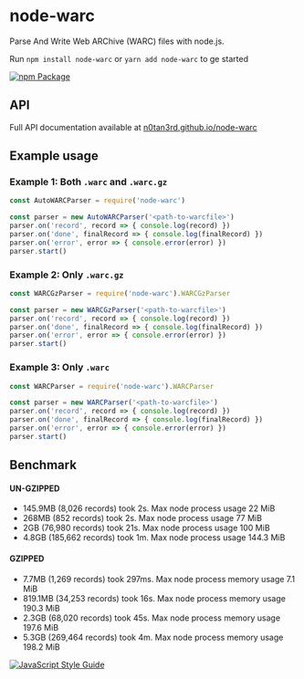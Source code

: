 # node-warc
Parse And Write Web ARChive (WARC) files with node.js. 

Run `npm install node-warc` or `yarn add node-warc` to ge started


[![npm Package](https://img.shields.io/npm/v/node-warc.svg?style=flat-square)](https://www.npmjs.com/package/node-warc)

## API
Full API documentation available at [n0tan3rd.github.io/node-warc](https://n0tan3rd.github.io/node-warc/)

## Example usage

### Example 1: Both ``.warc`` and ``.warc.gz``
```js
const AutoWARCParser = require('node-warc')

const parser = new AutoWARCParser('<path-to-warcfile>')
parser.on('record', record => { console.log(record) })
parser.on('done', finalRecord => { console.log(finalRecord) })
parser.on('error', error => { console.error(error) })
parser.start()
```

### Example 2: Only ``.warc.gz``
```js
const WARCGzParser = require('node-warc').WARCGzParser

const parser = new WARCGzParser('<path-to-warcfile>')
parser.on('record', record => { console.log(record) })
parser.on('done', finalRecord => { console.log(finalRecord) })
parser.on('error', error => { console.error(error) })
parser.start()
```

### Example 3: Only ``.warc``
```js
const WARCParser = require('node-warc').WARCParser

const parser = new WARCParser('<path-to-warcfile>')
parser.on('record', record => { console.log(record) })
parser.on('done', finalRecord => { console.log(finalRecord) })
parser.on('error', error => { console.error(error) })
parser.start()
```

## Benchmark 

#### UN-GZIPPED 
- 145.9MB (8,026 records) took 2s. Max node process usage 22 MiB 
- 268MB (852 records) took 2s. Max node process usage  77 MiB
- 2GB (76,980 records) took 21s. Max node process usage 100 MiB
- 4.8GB (185,662 records) took 1m. Max node process usage 144.3 MiB

#### GZIPPED
- 7.7MB (1,269 records) took 297ms. Max node process memory usage 7.1 MiB
- 819.1MB (34,253 records) took 16s. Max node process memory usage 190.3 MiB
- 2.3GB (68,020 records) took 45s. Max node process memory usage 197.6 MiB
- 5.3GB (269,464 records) took 4m. Max node process memory usage 198.2 MiB

[![JavaScript Style Guide](https://cdn.rawgit.com/feross/standard/master/badge.svg)](https://github.com/feross/standard)
